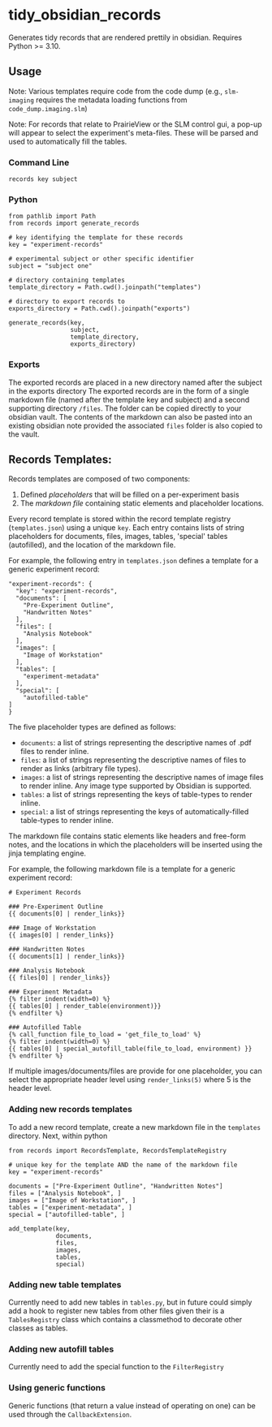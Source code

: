 # tidy_obsidian_records
Generates tidy records that are rendered prettily in obsidian. Requires Python >= 3.10.

## Usage

Note: Various templates require code from the code dump (e.g., ``slm-imaging`` requires the metadata loading functions from ``code_dump.imaging.slm``)
  
Note: For records that relate to PrairieView or the SLM control gui, a pop-up will appear to select the experiment's meta-files. These will be parsed and used to automatically fill the tables.

### Command Line
```
records key subject
```

### Python
```
from pathlib import Path
from records import generate_records

# key identifying the template for these records
key = "experiment-records"

# experimental subject or other specific identifier
subject = "subject one"

# directory containing templates
template_directory = Path.cwd().joinpath("templates")

# directory to export records to
exports_directory = Path.cwd().joinpath("exports")

generate_records(key,
                 subject,
                 template_directory, 
                 exports_directory)
```

### Exports
The exported records are placed in a new directory named after the subject in the 
exports directory The exported records are in the form of a single markdown file 
(named after the template key and subject) and a second supporting directory `/files`.
The folder can be copied directly to your obsidian vault. The contents of the markdown 
can also be pasted into an existing obsidian note provided the associated `files` folder
is also copied to the vault.

## Records Templates:
Records templates are composed of two components:
  1. Defined *placeholders* that will be filled on a per-experiment basis
  2. The *markdown file* containing static elements and placeholder locations.

Every record template is stored within the record template registry (`templates.json`)
using a unique `key`. Each entry contains lists of string
placeholders for documents, files, images, tables, 'special' tables (autofilled), and the location of the markdown 
file.

For example, the following entry in `templates.json` defines a template for a generic
experiment record:
```
"experiment-records": {
  "key": "experiment-records",
  "documents": [
    "Pre-Experiment Outline",
    "Handwritten Notes"
  ],
  "files": [
    "Analysis Notebook"
  ],
  "images": [
    "Image of Workstation"
  ],
  "tables": [
    "experiment-metadata"
  ],
  "special": [
    "autofilled-table"
]
}
```

The five placeholder types are defined as follows:
- `documents`: a list of strings representing the descriptive names of .pdf files to render inline.
- `files`: a list of strings representing the descriptive names of files to render as links (arbitrary file types).
- `images`: a list of strings representing the descriptive names of image files to render inline. Any image type supported by Obsidian is supported. 
- `tables`: a list of strings representing the keys of table-types to render inline.
- `special`: a list of strings representing the keys of automatically-filled table-types to render inline.

The markdown file contains static elements like headers and free-form notes, and the 
locations in which the placeholders will be inserted using the jinja templating engine.

For example, the following markdown file is a template for a generic experiment record:
```
# Experiment Records

### Pre-Experiment Outline
{{ documents[0] | render_links}}

### Image of Workstation
{{ images[0] | render_links}}

### Handwritten Notes
{{ documents[1] | render_links}}

### Analysis Notebook
{{ files[0] | render_links}}

### Experiment Metadata
{% filter indent(width=0) %}
{{ tables[0] | render_table(environment)}}
{% endfilter %}

### Autofilled Table
{% call_function file_to_load = 'get_file_to_load' %} 
{% filter indent(width=0) %}
{{ tables[0] | special_autofill_table(file_to_load, environment) }}
{% endfilter %}
```

If multiple images/documents/files are provide for one placeholder, you can select the appropriate header level using `render_links(5)` where 5 is the header level.

### Adding new records templates
To add a new record template, create a new markdown file in the `templates` directory.
Next, within python
```
from records import RecordsTemplate, RecordsTemplateRegistry

# unique key for the template AND the name of the markdown file
key = "experiment-records"

documents = ["Pre-Experiment Outline", "Handwritten Notes"]
files = ["Analysis Notebook", ]
images = ["Image of Workstation", ]
tables = ["experiment-metadata", ]
special = ["autofilled-table", ]

add_template(key,
             documents,
             files,
             images,
             tables,
             special)

```


### Adding new table templates
Currently need to add new tables in `tables.py`, but in future could simply
add a hook to register new tables from other files given their is a `TablesRegistry`
class which contains a classmethod to decorate other classes as tables.

### Adding new autofill tables
Currently need to add the special function to the `FilterRegistry`

### Using generic functions
Generic functions (that return a value instead of operating on one) can be used through the `CallbackExtension`.
